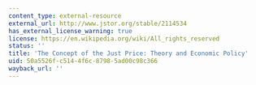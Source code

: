 ```yaml
---
content_type: external-resource
external_url: http://www.jstor.org/stable/2114534
has_external_license_warning: true
license: https://en.wikipedia.org/wiki/All_rights_reserved
status: ''
title: 'The Concept of the Just Price: Theory and Economic Policy'
uid: 50a5526f-c514-4f6c-8798-5ad00c98c366
wayback_url: ''
---
```

